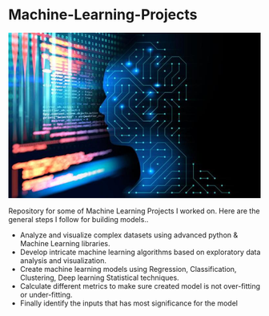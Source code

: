 # Machine-Learning-Projects
![](zmg/ml1.jpg)

Repository for some of Machine Learning Projects I worked on. Here are the general steps I follow for building models.. 
- Analyze and visualize complex datasets using advanced python & Machine Learning libraries.
- Develop intricate machine learning algorithms based on exploratory data analysis and visualization.
- Create machine learning models using Regression, Classification, Clustering, Deep learning Statistical techniques.
- Calculate different metrics to make sure created model is not over-fitting or under-fitting.
- Finally identify the inputs that has most significance for the model
